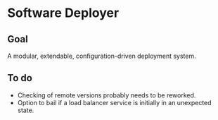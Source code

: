 Software Deployer
==

Goal
--
A modular, extendable, configuration-driven deployment system.

To do
--
- Checking of remote versions probably needs to be reworked.
- Option to bail if a load balancer service is initially in an unexpected state.
